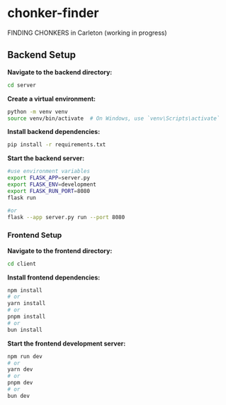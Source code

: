 # chonker-finder
FINDING CHONKERS in Carleton (working in progress)

## Backend Setup

**Navigate to the backend directory:**

```bash
cd server
```

**Create a virtual environment:**

```bash
python -m venv venv
source venv/bin/activate  # On Windows, use `venv\Scripts\activate`
```

**Install backend dependencies:**

```bash
pip install -r requirements.txt
```

**Start the backend server:**

```bash
#use environment variables
export FLASK_APP=server.py
export FLASK_ENV=development
export FLASK_RUN_PORT=8080
flask run

#or
flask --app server.py run --port 8080
```


### Frontend Setup

**Navigate to the frontend directory:**

```bash
cd client
```

**Install frontend dependencies:**

```bash
npm install
# or
yarn install
# or
pnpm install
# or
bun install
```

**Start the frontend development server:**

```bash
npm run dev
# or
yarn dev
# or
pnpm dev
# or
bun dev
```